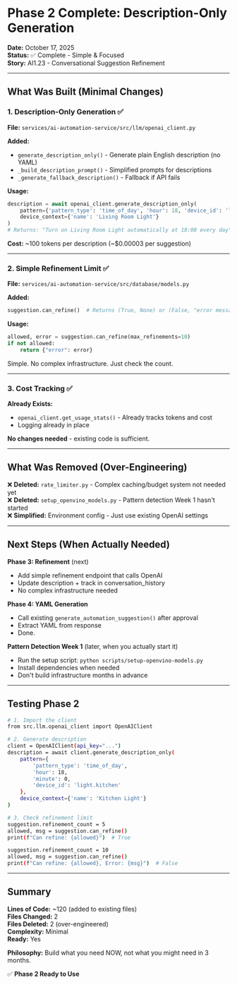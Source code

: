 # Phase 2 Complete: Description-Only Generation

**Date:** October 17, 2025  
**Status:** ✅ Complete - Simple & Focused  
**Story:** AI1.23 - Conversational Suggestion Refinement

---

## What Was Built (Minimal Changes)

### 1. Description-Only Generation ✅

**File:** `services/ai-automation-service/src/llm/openai_client.py`

**Added:**
- `generate_description_only()` - Generate plain English description (no YAML)
- `_build_description_prompt()` - Simplified prompts for descriptions
- `_generate_fallback_description()` - Fallback if API fails

**Usage:**
```python
description = await openai_client.generate_description_only(
    pattern={'pattern_type': 'time_of_day', 'hour': 18, 'device_id': 'light.living_room'},
    device_context={'name': 'Living Room Light'}
)
# Returns: "Turn on Living Room Light automatically at 18:00 every day"
```

**Cost:** ~100 tokens per description (~$0.00003 per suggestion)

---

### 2. Simple Refinement Limit ✅

**File:** `services/ai-automation-service/src/database/models.py`

**Added:**
```python
suggestion.can_refine()  # Returns (True, None) or (False, "error message")
```

**Usage:**
```python
allowed, error = suggestion.can_refine(max_refinements=10)
if not allowed:
    return {"error": error}
```

Simple. No complex infrastructure. Just check the count.

---

### 3. Cost Tracking ✅

**Already Exists:**
- `openai_client.get_usage_stats()` - Already tracks tokens and cost
- Logging already in place

**No changes needed** - existing code is sufficient.

---

## What Was Removed (Over-Engineering)

❌ **Deleted:** `rate_limiter.py` - Complex caching/budget system not needed yet  
❌ **Deleted:** `setup_openvino_models.py` - Pattern detection Week 1 hasn't started  
❌ **Simplified:** Environment config - Just use existing OpenAI settings

---

## Next Steps (When Actually Needed)

**Phase 3: Refinement** (next)
- Add simple refinement endpoint that calls OpenAI
- Update description + track in conversation_history
- No complex infrastructure needed

**Phase 4: YAML Generation**
- Call existing `generate_automation_suggestion()` after approval
- Extract YAML from response
- Done.

**Pattern Detection Week 1** (later, when you actually start it)
- Run the setup script: `python scripts/setup-openvino-models.py`
- Install dependencies when needed
- Don't build infrastructure months in advance

---

## Testing Phase 2

```bash
# 1. Import the client
from src.llm.openai_client import OpenAIClient

# 2. Generate description
client = OpenAIClient(api_key="...")
description = await client.generate_description_only(
    pattern={
        'pattern_type': 'time_of_day',
        'hour': 18,
        'minute': 0,
        'device_id': 'light.kitchen'
    },
    device_context={'name': 'Kitchen Light'}
)

# 3. Check refinement limit
suggestion.refinement_count = 5
allowed, msg = suggestion.can_refine()
print(f"Can refine: {allowed}")  # True

suggestion.refinement_count = 10
allowed, msg = suggestion.can_refine()
print(f"Can refine: {allowed}, Error: {msg}")  # False
```

---

## Summary

**Lines of Code:** ~120 (added to existing files)  
**Files Changed:** 2  
**Files Deleted:** 2 (over-engineered)  
**Complexity:** Minimal  
**Ready:** Yes

**Philosophy:** Build what you need NOW, not what you might need in 3 months.

✅ **Phase 2 Ready to Use**

